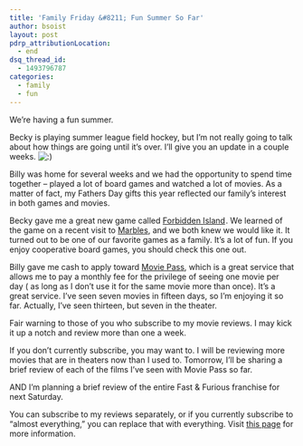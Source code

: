 ```yaml
---
title: 'Family Friday &#8211; Fun Summer So Far'
author: bsoist
layout: post
pdrp_attributionLocation:
  - end
dsq_thread_id:
  - 1493796787
categories:
  - family
  - fun
---
```

We&#8217;re having a fun summer.

Becky is playing summer league field hockey, but I&#8217;m not really going to talk about how things are going until it&#8217;s over. I&#8217;ll give you an update in a couple weeks. <img src='http://archive.whsjr.soistmann.com/oped/wp-includes/images/smilies/icon_smile.gif' alt=':)' class='wp-smiley' /> 

Billy was home for several weeks and we had the opportunity to spend time together &#8211; played a lot of board games and watched a lot of movies. As a matter of fact, my Fathers Day gifts this year reflected our family&#8217;s interest in both games and movies.

Becky gave me a great new game called [Forbidden Island][1]<img src="http://ir-na.amazon-adsystem.com/e/ir?t=weifyoasme-20&#038;l=as2&#038;o=1&#038;a=B003D7F4YY" width="1" height="1" border="0" alt="" style="border:none !important; margin:0px !important;" />. We learned of the game on a recent visit to [Marbles][2], and we both knew we would like it. It turned out to be one of our favorite games as a family. It&#8217;s a lot of fun. If you enjoy cooperative board games, you should check this one out.

Billy gave me cash to apply toward [Movie Pass][3], which is a great service that allows me to pay a monthly fee for the privilege of seeing one movie per day ( as long as I don&#8217;t use it for the same movie more than once). It&#8217;s a great service. I&#8217;ve seen seven movies in fifteen days, so I&#8217;m enjoying it so far. Actually, I&#8217;ve seen thirteen, but seven in the theater.

Fair warning to those of you who subscribe to my movie reviews. I may kick it up a notch and review more than one a week.

If you don&#8217;t currently subscribe, you may want to. I will be reviewing more movies that are in theaters now than I used to. Tomorrow, I&#8217;ll be sharing a brief review of each of the films I&#8217;ve seen with Movie Pass so far.

AND I&#8217;m planning a brief review of the entire Fast & Furious franchise for next Saturday.

You can subscribe to my reviews separately, or if you currently subscribe to &#8220;almost everything,&#8221; you can replace that with everything. Visit [this page][4] for more information.

 [1]: http://www.amazon.com/gp/product/B003D7F4YY/ref=as_li_ss_tl?ie=UTF8&#038;camp=1789&#038;creative=390957&#038;creativeASIN=B003D7F4YY&#038;linkCode=as2&#038;tag=weifyoasme-20
 [2]: http://www.marblesthebrainstore.com/
 [3]: https://www.moviepass.com/splashes
 [4]: http://whsjr.soistmann.com/oped/subscribe/
